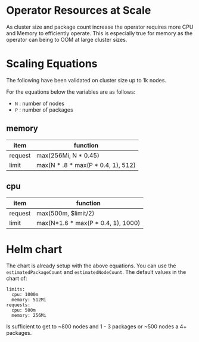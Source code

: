 # Operator Resources at Scale

As cluster size and package count increase the operator requires more CPU and Memory to efficiently operate. This is especially true for memory as the operator can being to OOM at large cluster sizes.

# Scaling Equations

The following have been validated on cluster size up to 1k nodes.

For the equations below the variables are as follows:

 * `N` : number of nodes
 * `P` : number of packages

## memory
| item    | function |
----------|-----------	
| request |	max(256Mi, N * 0.45) |
| limit   |	max(N * .8 * max(P * 0.4, 1), 512) |
	
## cpu
| item    | function |
----------|-----------	
| request |	max(500m, $limit/2) |
| limit	 | max(N*1.6 * max(P * 0.4, 1), 1000) |

# Helm chart

The chart is already setup with the above equations. You can use the `estimatedPackageCount` and `estimatedNodeCount`. The default values in the chart of:
```
limits:
  cpu: 1000m
  memory: 512Mi
requests:
  cpu: 500m
  memory: 256Mi
```
Is sufficient to get to ~800 nodes and 1 - 3 packages or ~500 nodes a 4+ packages.